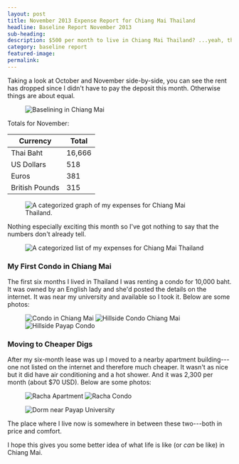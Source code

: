 ```yaml
---
layout: post
title: November 2013 Expense Report for Chiang Mai Thailand
headline: Baseline Report November 2013
sub-heading:
description: $500 per month to live in Chiang Mai Thailand? ...yeah, that's about right.
category: baseline report
featured-image:
permalink:
---
```

Taking a look at October and November side-by-side, you can see the rent has dropped since I didn't have to pay the deposit this month. Otherwise things are about equal.

<figure><img class="center" src="{{ site.url }}/images/baseline-report/Average-Expense-Chiang-Mai-Nov-13.jpg" alt="Baselining in Chiang Mai"></figure>

Totals for November:

|Currency      |Total |
|--------------|------|
|Thai Baht     |16,666|
|US Dollars    |518   |
|Euros         |381   |
|British Pounds|315   |

<figure><img class="center" src="{{ site.url }}/images/baseline-report/Chiang-Mai-Spending-Graph-Nov-2013.jpg" alt="A categorized graph of my expenses for Chiang Mai Thailand."></figure>

Nothing especially exciting this month so I've got nothing to say that the numbers don't already tell.

<figure><img class="center" src="{{ site.url }}/images/baseline-report/Chiang-Mai-Spending-Category-List-Nov-2013.jpg" alt="A categorized list of my expenses for Chiang Mai Thailand"></figure>

### My First Condo in Chiang Mai

The first six months I lived in Thailand I was renting a condo for 10,000 baht. It was owned by an English lady and she'd posted the details on the internet. It was near my university and available so I took it. Below are some photos:

<figure class="one-third">
<img src="{{ site.url }}/images/baseline-report/Hillside-Condo-1.jpg" alt="Condo in Chiang Mai">
<img src="{{ site.url }}/images/baseline-report/Hillside-Condo-2.jpg" alt="Hillside Condo Chiang Mai">
<img src="{{ site.url }}/images/baseline-report/Hillside-Condo-3.jpg" alt="Hillside Payap Condo">
</figure>

### Moving to Cheaper Digs

After my six-month lease was up I moved to a nearby apartment building---one not listed on the internet and therefore much cheaper. It wasn't as nice but it did have air conditioning and a hot shower. And it was 2,300 per month (about $70 USD). Below are some photos:

<figure class="one-half">
<img src="{{ site.url }}/images/baseline-report/Racha-1.jpg" alt="Racha Apartment">
<img src="{{ site.url }}/images/baseline-report/Racha-2.jpg" alt="Racha Condo">
</figure>
<figure>
<img src="{{ site.url }}/images/baseline-report/Racha-3.jpg" alt="Dorm near Payap University">
</figure>

The place where I live now is somewhere in between these two---both in price and comfort.

I hope this gives you some better idea of what life is like (or _can_ be like) in Chiang Mai.
